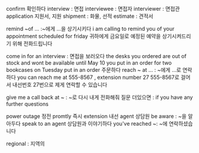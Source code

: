 confirm 확인하다
interview : 면접
interviewee : 면접자
interviewer : 면접관
application 지원서, 지원
shipment : 화물, 선적
estimate : 견적서

remind ~of ... :~에게 ...을 상기시키다
i am calling to remind you of your appointment scheduled for friday
귀하에게 금요일로 예정된 예약을 상기시켜드리기 위해 전화드립니다

come in for an interview : 면접을 보러오다
the desks you ordered are out of stock and wont be available until May 10
you put in an order for two bookcases on Tuesday
put in an order 주문하다
reach ~ at ... : ~에게 ...로 연락하다
you can reach me at 555-8567 , extension number 27
555-8567로 걸어서 내선번호 27번으로 제게 연락할 수 있습니다

give me a call back at ~ : ~로 다시 내게 전화해줘
질문 더있으면 : if you have any further questions

power outage 정전
promtly 즉시
extension 내선
agent 상담원
be aware : ~을 알아두다
speak to an agent 상담원과 이야기하다
you've reached ~: ~에 연락하셨습니다

regional : 지역의

